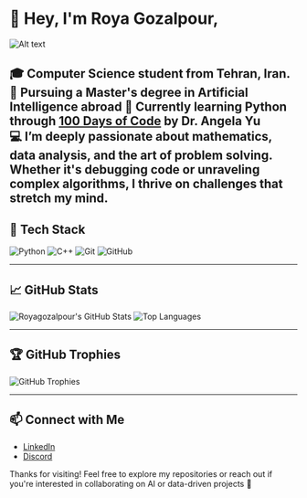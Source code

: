 # 👋 Hey, I'm Roya Gozalpour,

![Alt text](https://pin.it/6LmqTZSSb)



🎓 Computer Science student from Tehran, Iran.  
🎯 Pursuing a Master's degree in Artificial Intelligence abroad
🐍 Currently learning Python through [100 Days of Code](https://www.udemy.com/course/100-days-of-code/?couponCode=PMNVD3025) by Dr. Angela Yu  
💻 I’m deeply passionate about **mathematics**, **data analysis**, and the art of **problem solving**. Whether it's debugging code or unraveling complex algorithms, I thrive on challenges that stretch my mind.
---

## 🧰 Tech Stack

![Python](https://img.shields.io/badge/-Python-3776AB?style=flat-square&logo=python&logoColor=white)
![C++](https://img.shields.io/badge/-C++-00599C?style=flat-square&logo=cplusplus&logoColor=white)
![Git](https://img.shields.io/badge/-Git-F05032?style=flat-square&logo=git&logoColor=white)
![GitHub](https://img.shields.io/badge/-GitHub-181717?style=flat-square&logo=github&logoColor=white)

---

## 📈 GitHub Stats

![Royagozalpour's GitHub Stats](https://github-readme-stats.vercel.app/api?username=Royagozalpour&show_icons=true&theme=material-palenight)
![Top Languages](https://github-readme-stats.vercel.app/api/top-langs/?username=Royagozalpour&layout=compact&theme=material-palenight)

---

## 🏆 GitHub Trophies

![GitHub Trophies](https://github-profile-trophy.vercel.app/?username=Royagozalpour&theme=onedark&margin-w=10&margin-h=10)

---
## 📫 Connect with Me

- [LinkedIn](https://www.linkedin.com/in/smiteshmohanty)
- [Discord](https://discordapp.com/users/_luciangel)

Thanks for visiting! Feel free to explore my repositories or reach out if you're interested in collaborating on AI or data-driven projects 🚀
